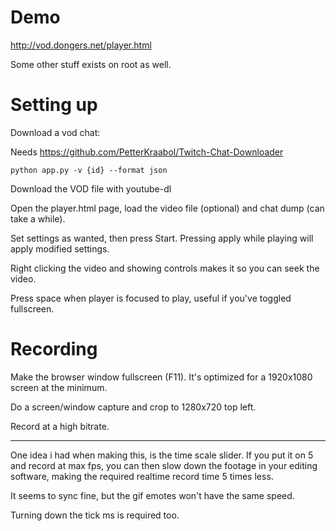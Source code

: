 # Demo

http://vod.dongers.net/player.html

Some other stuff exists on root as well.

# Setting up

Download a vod chat:

Needs https://github.com/PetterKraabol/Twitch-Chat-Downloader

`python app.py -v {id} --format json`

Download the VOD file with youtube-dl

Open the player.html page, load the video file (optional) and chat dump (can take a while).

Set settings as wanted, then press Start. Pressing apply while playing will apply modified settings.

Right clicking the video and showing controls makes it so you can seek the video.

Press space when player is focused to play, useful if you've toggled fullscreen.

# Recording

Make the browser window fullscreen (F11). It's optimized for a 1920x1080 screen at the minimum.

Do a screen/window capture and crop to 1280x720 top left.

Record at a high bitrate.

---

One idea i had when making this, is the time scale slider. If you put it on 5 and record at max fps, you can then slow down the footage in your editing software, making the required realtime record time 5 times less.

It seems to sync fine, but the gif emotes won't have the same speed.

Turning down the tick ms is required too.
